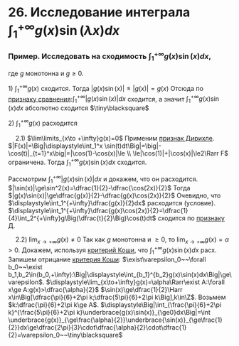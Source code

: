 # 26. Исследование интеграла $\displaystyle\int_1^{+\infty}g(x)\sin(\lambda x)dx$

### Пример. Исследовать на сходимость $\displaystyle\int_1^{+\infty}g(x)\sin(x)dx$,
где $g$ монотонна и $g\ge 0$.

$1)$ $\displaystyle\int_1^{+\infty}g(x)$ сходится.
Тогда $|g(x)\sin(x)|\le|g(x)|=g(x)$
Отсюда по [признаку сравнения](../%D0%9A%D0%BE%D0%BD%D1%81%D0%BF%D0%B5%D0%BA%D1%82%D1%8B%203caed53170ce46dea253636711191f60/12%2003%2024%2039a2b45fc78441ed94f481ddc2ae2fe2.md):$\displaystyle\int_1^{+\infty}|g(x)\sin(x)|dx$ сходится,
а значит $\displaystyle\int_1^{+\infty}g(x)\sin(x)dx$ абсолютно сходится  $\tiny\blacksquare$

$2)$ $\displaystyle\int_1^{+\infty}g(x)$ расходится

$\quad 2.1)$ $\lim\limits_{x\to +\infty}g(x)=0$
Применим [признак Дирихле](../%D0%9A%D0%BE%D0%BD%D1%81%D0%BF%D0%B5%D0%BA%D1%82%D1%8B%203caed53170ce46dea253636711191f60/19%2003%2024%2089328aca7c30499d96e06881213e950d.md).
$|F(x)|=\Big|\displaystyle\int_1^x \sin(t)dt\Big|=\big|-\cos(t)|_{t=1}^x\big|=|\cos(1)-\cos(x)|\le
\\
\le|\cos(1)|+|\cos(x)|\le2\Rarr F$ ограничена.
Тогда $\displaystyle\int_1^{+\infty}g(x)\sin(x)dx$ сходится.

Рассмотрим $\displaystyle\int_1^{+\infty}|g(x)\sin(x)|dx$ и докажем, что он расходится.
$|\sin(x)|\ge\sin^2(x)=\dfrac{1}{2}-\dfrac{\cos(2x)}{2}$
Тогда $|g(x)\sin(x)|\ge\dfrac{g(x)}{2}-\dfrac{g(x)\cos(2x)}{2}$
Очевидно, что $\displaystyle\int_1^{+\infty}\dfrac{g(x)}{2}dx$ расходится (условие).
$\displaystyle\int_1^{+\infty}\dfrac{g(x)\cos(2x)}{2}=\dfrac{1}{4}\int_2^{+\infty}g\Big(\dfrac{t}{2}\Big)\cos(t)dt$ сходится по [признаку Д](../%D0%9A%D0%BE%D0%BD%D1%81%D0%BF%D0%B5%D0%BA%D1%82%D1%8B%203caed53170ce46dea253636711191f60/19%2003%2024%2089328aca7c30499d96e06881213e950d.md).

$\quad 2.2)$ $\displaystyle\lim_{x\to+\infty}g(x)\ne0$
Так как $g$ монотонна и $\ge0$, то $\displaystyle\lim_{x\to+\infty}g(x)=\alpha>0$.
Докажем, используя [критерий Коши](https://www.notion.so/4357e28572224d38bd413a03db3d2f6b?pvs=21), что $\displaystyle\int_1^{+\infty}g(x)\sin(x)dx$ расх.
Запишем отрицание [критерия Коши](https://www.notion.so/4357e28572224d38bd413a03db3d2f6b?pvs=21):
$\exist\varepsilon_0~~\forall b_0~~\exist b_1,b_2\in(b_0,+\infty):\Big|\displaystyle\int_{b_1}^{b_2}g(x)\sin(x)dx\Big|\ge\varepsilon$.
$\displaystyle\lim_{x\to+\infty}g(x)=\alpha\Rarr\exist A:\forall x\ge A:g(x)>\dfrac{\alpha}{2}$
$\sin(x)\ge\dfrac{1}{2}\Harr x\in\Big[\dfrac{\pi}{6}+2\pi k;\dfrac{5\pi}{6}+2\pi k\Big],k\in\Z$.
Возьмем $k:\dfrac{\pi}{6}+2\pi k\ge A$.
$\displaystyle\Big|\int_{\frac{\pi}{6}+2\pi k}^{\frac{5\pi}{6}+2\pi k}\underbrace{g(x)\sin(x)}_{\ge0}dx\Big|=\int \underbrace{g(x)}_{\ge\frac{\alpha}{2}}\underbrace{\sin(x)}_{\ge\frac{1}{2}}dx\ge\dfrac{2\pi}{3}\cdot\dfrac{\alpha}{2}\cdot\dfrac{1}{2}=\varepsilon_0~~\tiny\blacksquare$